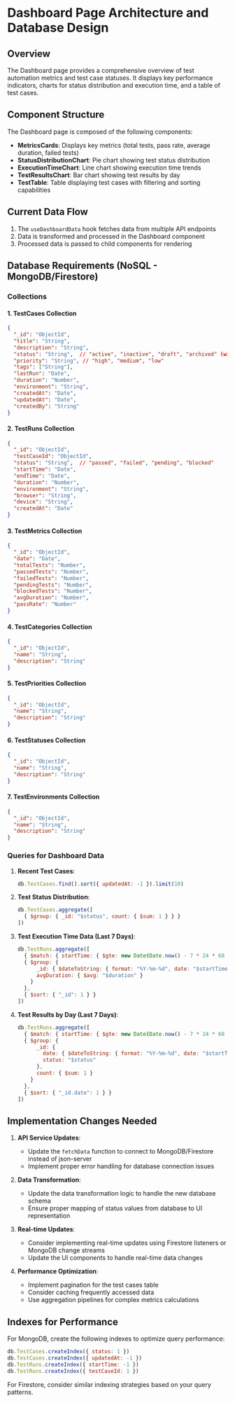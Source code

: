 # Dashboard Page Architecture and Database Design

## Overview
The Dashboard page provides a comprehensive overview of test automation metrics and test case statuses. It displays key performance indicators, charts for status distribution and execution time, and a table of test cases.

## Component Structure
The Dashboard page is composed of the following components:
- **MetricsCards**: Displays key metrics (total tests, pass rate, average duration, failed tests)
- **StatusDistributionChart**: Pie chart showing test status distribution
- **ExecutionTimeChart**: Line chart showing execution time trends
- **TestResultsChart**: Bar chart showing test results by day
- **TestTable**: Table displaying test cases with filtering and sorting capabilities

## Current Data Flow
1. The `useDashboardData` hook fetches data from multiple API endpoints
2. Data is transformed and processed in the Dashboard component
3. Processed data is passed to child components for rendering

## Database Requirements (NoSQL - MongoDB/Firestore)

### Collections

#### 1. TestCases Collection
```json
{
  "_id": "ObjectId",
  "title": "String",
  "description": "String",
  "status": "String",  // "active", "inactive", "draft", "archived" (will be mapped to "Passed", "Failed", "Pending", "Blocked")
  "priority": "String", // "high", "medium", "low"
  "tags": ["String"],
  "lastRun": "Date",
  "duration": "Number",
  "environment": "String",
  "createdAt": "Date",
  "updatedAt": "Date",
  "createdBy": "String"
}
```

#### 2. TestRuns Collection
```json
{
  "_id": "ObjectId",
  "testCaseId": "ObjectId",
  "status": "String",  // "passed", "failed", "pending", "blocked"
  "startTime": "Date",
  "endTime": "Date",
  "duration": "Number",
  "environment": "String",
  "browser": "String",
  "device": "String",
  "createdAt": "Date"
}
```

#### 3. TestMetrics Collection
```json
{
  "_id": "ObjectId",
  "date": "Date",
  "totalTests": "Number",
  "passedTests": "Number",
  "failedTests": "Number",
  "pendingTests": "Number",
  "blockedTests": "Number",
  "avgDuration": "Number",
  "passRate": "Number"
}
```

#### 4. TestCategories Collection
```json
{
  "_id": "ObjectId",
  "name": "String",
  "description": "String"
}
```

#### 5. TestPriorities Collection
```json
{
  "_id": "ObjectId",
  "name": "String",
  "description": "String"
}
```

#### 6. TestStatuses Collection
```json
{
  "_id": "ObjectId",
  "name": "String",
  "description": "String"
}
```

#### 7. TestEnvironments Collection
```json
{
  "_id": "ObjectId",
  "name": "String",
  "description": "String"
}
```

### Queries for Dashboard Data

1. **Recent Test Cases**:
   ```javascript
   db.TestCases.find().sort({ updatedAt: -1 }).limit(10)
   ```

2. **Test Status Distribution**:
   ```javascript
   db.TestCases.aggregate([
     { $group: { _id: "$status", count: { $sum: 1 } } }
   ])
   ```

3. **Test Execution Time Data (Last 7 Days)**:
   ```javascript
   db.TestRuns.aggregate([
     { $match: { startTime: { $gte: new Date(Date.now() - 7 * 24 * 60 * 60 * 1000) } } },
     { $group: { 
         _id: { $dateToString: { format: "%Y-%m-%d", date: "$startTime" } },
         avgDuration: { $avg: "$duration" }
       }
     },
     { $sort: { "_id": 1 } }
   ])
   ```

4. **Test Results by Day (Last 7 Days)**:
   ```javascript
   db.TestRuns.aggregate([
     { $match: { startTime: { $gte: new Date(Date.now() - 7 * 24 * 60 * 60 * 1000) } } },
     { $group: { 
         _id: { 
           date: { $dateToString: { format: "%Y-%m-%d", date: "$startTime" } },
           status: "$status"
         },
         count: { $sum: 1 }
       }
     },
     { $sort: { "_id.date": 1 } }
   ])
   ```

## Implementation Changes Needed

1. **API Service Updates**:
   - Update the `fetchData` function to connect to MongoDB/Firestore instead of json-server
   - Implement proper error handling for database connection issues

2. **Data Transformation**:
   - Update the data transformation logic to handle the new database schema
   - Ensure proper mapping of status values from database to UI representation

3. **Real-time Updates**:
   - Consider implementing real-time updates using Firestore listeners or MongoDB change streams
   - Update the UI components to handle real-time data changes

4. **Performance Optimization**:
   - Implement pagination for the test cases table
   - Consider caching frequently accessed data
   - Use aggregation pipelines for complex metrics calculations

## Indexes for Performance

For MongoDB, create the following indexes to optimize query performance:

```javascript
db.TestCases.createIndex({ status: 1 })
db.TestCases.createIndex({ updatedAt: -1 })
db.TestRuns.createIndex({ startTime: -1 })
db.TestRuns.createIndex({ testCaseId: 1 })
```

For Firestore, consider similar indexing strategies based on your query patterns.
